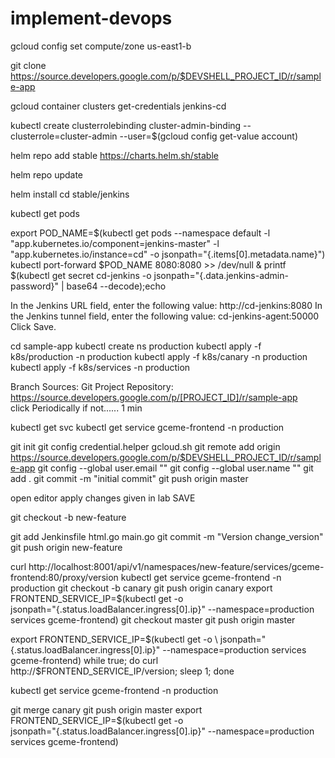# implement-devops

gcloud config set compute/zone us-east1-b

git clone https://source.developers.google.com/p/$DEVSHELL_PROJECT_ID/r/sample-app

gcloud container clusters get-credentials jenkins-cd

kubectl create clusterrolebinding cluster-admin-binding --clusterrole=cluster-admin --user=$(gcloud config get-value account)

helm repo add stable https://charts.helm.sh/stable

helm repo update

helm install cd stable/jenkins

kubectl get pods

export POD_NAME=$(kubectl get pods --namespace default -l "app.kubernetes.io/component=jenkins-master" -l "app.kubernetes.io/instance=cd" -o jsonpath="{.items[0].metadata.name}")
kubectl port-forward $POD_NAME 8080:8080 >> /dev/null &
printf $(kubectl get secret cd-jenkins -o jsonpath="{.data.jenkins-admin-password}" | base64 --decode);echo





In the Jenkins URL field, enter the following value: http://cd-jenkins:8080
In the Jenkins tunnel field, enter the following value: cd-jenkins-agent:50000
Click Save.


cd sample-app
kubectl create ns production
kubectl apply -f k8s/production -n production
kubectl apply -f k8s/canary -n production
kubectl apply -f k8s/services -n production


Branch Sources: Git
Project Repository: https://source.developers.google.com/p/[PROJECT_ID]/r/sample-app   
click Periodically if not...... 1 min


kubectl get svc
kubectl get service gceme-frontend -n production




git init
git config credential.helper gcloud.sh
git remote add origin https://source.developers.google.com/p/$DEVSHELL_PROJECT_ID/r/sample-app
git config --global user.email "<user email>"
git config --global user.name "<user name>"
git add .
git commit -m "initial commit"
git push origin master


open editor
apply changes given in lab
SAVE

git checkout -b new-feature

git add Jenkinsfile html.go main.go
git commit -m "Version change_version"  
git push origin new-feature

curl http://localhost:8001/api/v1/namespaces/new-feature/services/gceme-frontend:80/proxy/version
kubectl get service gceme-frontend -n production
git checkout -b canary
git push origin canary
export FRONTEND_SERVICE_IP=$(kubectl get -o \
jsonpath="{.status.loadBalancer.ingress[0].ip}" --namespace=production services gceme-frontend)
git checkout master
git push origin master


export FRONTEND_SERVICE_IP=$(kubectl get -o \
jsonpath="{.status.loadBalancer.ingress[0].ip}" --namespace=production services gceme-frontend)
while true; do curl http://$FRONTEND_SERVICE_IP/version; sleep 1; done

kubectl get service gceme-frontend -n production

git merge canary
git push origin master
export FRONTEND_SERVICE_IP=$(kubectl get -o \
jsonpath="{.status.loadBalancer.ingress[0].ip}" --namespace=production services gceme-frontend)

